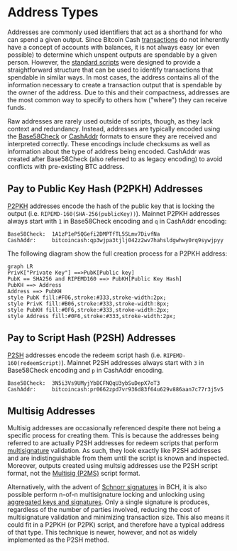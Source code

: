 # Address Types

Addresses are commonly used identifiers that act as a shorthand for who can spend a given output.
Since Bitcoin Cash [transactions](/protocol/blockchain/transaction) do not inherently have a concept of accounts with balances, it is not always easy (or even possible) to determine which unspent outputs are spendable by a given person.
However, the [standard scripts](/protocol/blockchain/transaction/locking-script#standard-scripts) were designed to provide a straightforward structure that can be used to identify transactions that spendable in similar ways.
In most cases, the address contains all of the information necessary to create a transaction output that is spendable by the owner of the address.
Due to this and their compactness, addresses are the most common way to specify to others how ("where") they can receive funds.

Raw addresses are rarely used outside of scripts, though, as they lack context and redundancy.
Instead, addresses are typically encoded using the [Base58Check](/protocol/blockchain/encoding/base58check) or [CashAddr](/protocol/blockchain/encoding/cashaddr) formats to ensure they are received and interpreted correctly.
These encodings include checksums as well as information about the type of address being encoded.
CashAddr was created after Base58Check (also referred to as legacy encoding) to avoid conflicts with pre-existing BTC address.

## Pay to Public Key Hash (P2PKH) Addresses

[P2PKH](/protocol/blockchain/transaction/locking-script#pay-to-public-key-hash-p2pkh) addresses encode the hash of the public key that is locking the output (i.e. `RIPEMD-160(SHA-256(publicKey))`).
Mainnet P2PKH addresses always start with `1` in Base58Check encoding and `q` in CashAddr encoding:

    Base58Check:  1A1zP1eP5QGefi2DMPTfTL5SLmv7DivfNa
    CashAddr:     bitcoincash:qp3wjpa3tjlj042z2wv7hahsldgwhwy0rq9sywjpyy

The following diagram show the full creation process for a P2PKH address:

```mermaid
graph LR
PrivK["Private Key"] ==>PubK[Public key]
PubK == SHA256 and RIPEMD160 ==> PubKH[Public Key Hash]
PubKH ==> Address
Address ==> PubKH
style PubK fill:#F06,stroke:#333,stroke-width:2px;
style PrivK fill:#B06,stroke:#333,stroke-width:8px;
style PubKH fill:#0F6,stroke:#333,stroke-width:2px;
style Address fill:#0F6,stroke:#333,stroke-width:2px;
```

## Pay to Script Hash (P2SH) Addresses

[P2SH](/protocol/blockchain/transaction/locking-script#pay-to-script-hash-p2sh) addresses encode the redeem script hash (i.e. `RIPEMD-160(redeemScript)`).
Mainnet P2SH addresses always start with `3` in Base58Check encoding and `p` in CashAddr encoding.

    Base58Check:  3N5i3Vs9UMyjYbBCFNQqU3ybSuDepX7oT3
    CashAddr:     bitcoincash:pr0662zpd7vr936d83f64u629v886aan7c77r3j5v5

## Multisig Addresses

Multisig addresses are occasionally referenced despite there not being a specific process for creating them.
This is because the addresses being referred to are actually P2SH addresses for redeem scripts that perform [multisignature](/protocol/blockchain/cryptography/multisignature) validation.
As such, they look exactly like P2SH addresses and are indistinguishable from them until the script is known and inspected.
Moreover, outputs created using multsig addresses use the P2SH script format, not the [Multisig (P2MS)](/protocol/blockchain/transaction/locking-script#multisig-p2ms) script format.

Alternatively, with the advent of [Schnorr signatures](/protocol/blockchain/cryptography/signatures#schnorr-signatures) in BCH, it is also possible perform n-of-n multisignature locking and unlocking using [aggregated keys and signatures](/protocol/blockchain/cryptography/multisignature#private-multisignature).
Only a single signature is produces, regardless of the number of parties involved, reducing the cost of multisignature validation and minimizing transaction size.
This also means it could fit in a P2PKH (or P2PK) script, and therefore have a typical address of that type.
This technique is newer, however, and not as widely implemented as the P2SH method.